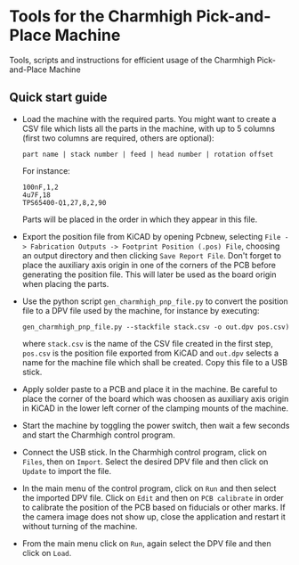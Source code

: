 # Tools for the Charmhigh Pick-and-Place Machine
Tools, scripts and instructions for efficient usage
of the Charmhigh Pick-and-Place Machine

## Quick start guide

* Load the machine with the required parts.
  You might want to create a CSV file which lists all the parts in the machine,
  with up to 5 columns (first two columns are required, others are optional):
  ```
  part name | stack number | feed | head number | rotation offset
  ```
  For instance:
  ```
  100nF,1,2
  4u7F,18
  TPS65400-Q1,27,8,2,90
  ```
  Parts will be placed in the order in which they appear in this file.

* Export the position file from KiCAD by opening Pcbnew, selecting
  `File -> Fabrication Outputs -> Footprint Position (.pos) File`,
  choosing an output directory and then clicking `Save Report File`.
  Don't forget to place the auxiliary axis origin
  in one of the corners of the PCB before generating the position file.
  This will later be used as the board origin when placing the parts.

* Use the python script `gen_charmhigh_pnp_file.py` to convert the position
  file to a DPV file used by the machine, for instance by executing:
  ```
  gen_charmhigh_pnp_file.py --stackfile stack.csv -o out.dpv pos.csv)
  ```
  where `stack.csv` is the name of the CSV file created in the first step,
  `pos.csv` is the position file exported from KiCAD
  and `out.dpv` selects a name for the machine file which shall be created.
  Copy this file to a USB stick.

* Apply solder paste to a PCB and place it in the machine.
  Be careful to place the corner of the board
  which was choosen as auxiliary axis origin in KiCAD
  in the lower left corner of the clamping mounts of the machine.

* Start the machine by toggling the power switch,
  then wait a few seconds and start the Charmhigh control program.

* Connect the USB stick.
  In the Charmhigh control program, click on `Files`, then on `Import`.
  Select the desired DPV file and then click on `Update` to import the file.

* In the main menu of the control program,
  click on `Run` and then select the imported DPV file.
  Click on `Edit` and then on `PCB calibrate` in order to calibrate the
  position of the PCB based on fiducials or other marks.
  If the camera image does not show up, close the application
  and restart it without turning of the machine.

* From the main menu click on `Run`, again select the DPV file
  and then click on `Load`.
